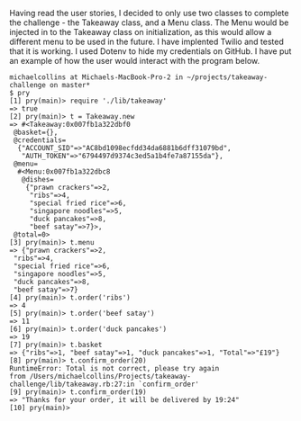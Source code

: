 Having read the user stories, I decided to only use two classes to complete the challenge - the Takeaway class, and a Menu class. The Menu would be injected in to the Takeaway class on initialization, as this would allow a different menu to be used in the future. I have implented Twilio and tested that it is working. I used Dotenv to hide my credentials on GitHub. I have put an example of how the user would interact with the program below.

```
michaelcollins at Michaels-MacBook-Pro-2 in ~/projects/takeaway-challenge on master*
$ pry
[1] pry(main)> require './lib/takeaway'
=> true
[2] pry(main)> t = Takeaway.new
=> #<Takeaway:0x007fb1a322dbf0
 @basket={},
 @credentials=
  {"ACCOUNT_SID"=>"AC8bd1098ecfdd34da6881b6dff31079bd",
   "AUTH_TOKEN"=>"6794497d9374c3ed5a1b4fe7a87155da"},
 @menu=
  #<Menu:0x007fb1a322dbc8
   @dishes=
    {"prawn crackers"=>2,
     "ribs"=>4,
     "special fried rice"=>6,
     "singapore noodles"=>5,
     "duck pancakes"=>8,
     "beef satay"=>7}>,
 @total=0>
[3] pry(main)> t.menu
=> {"prawn crackers"=>2,
 "ribs"=>4,
 "special fried rice"=>6,
 "singapore noodles"=>5,
 "duck pancakes"=>8,
 "beef satay"=>7}
[4] pry(main)> t.order('ribs')
=> 4
[5] pry(main)> t.order('beef satay')
=> 11
[6] pry(main)> t.order('duck pancakes')
=> 19
[7] pry(main)> t.basket
=> {"ribs"=>1, "beef satay"=>1, "duck pancakes"=>1, "Total"=>"£19"}
[8] pry(main)> t.confirm_order(20)
RuntimeError: Total is not correct, please try again
from /Users/michaelcollins/Projects/takeaway-challenge/lib/takeaway.rb:27:in `confirm_order'
[9] pry(main)> t.confirm_order(19)
=> "Thanks for your order, it will be delivered by 19:24"
[10] pry(main)>
```
